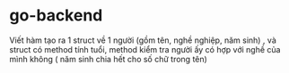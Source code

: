 # go-backend

Viết hàm tạo ra 1 struct về 1 người (gồm tên, nghề nghiệp, năm sinh) , và struct có method tính tuổi,  method kiểm tra người ấy có hợp với nghề của mình không ( năm sinh chia hết cho số chữ trong tên)
